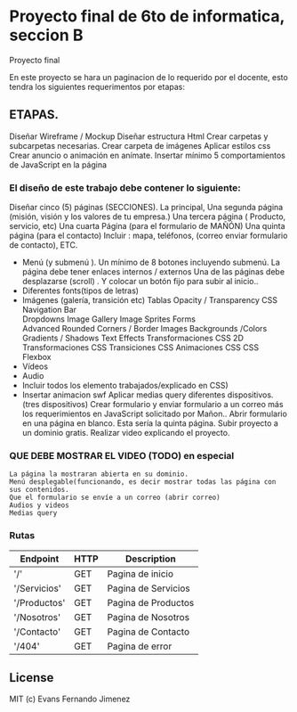 # Proyecto final de 6to de informatica, seccion B
Proyecto final

En este proyecto se hara un paginacion de lo requerido por el docente, esto tendra los siguientes requerimentos por etapas:

## ETAPAS.
Diseñar Wireframe / Mockup
Diseñar estructura Html
Crear carpetas y subcarpetas necesarias.
Crear carpeta de imágenes
Aplicar estilos css
Crear anuncio o animación en anímate. 
Insertar mínimo 5 comportamientos  de JavaScript en la página 

### El diseño de este trabajo debe contener lo siguiente:

  Diseñar cinco (5) páginas (SECCIONES).
  La principal,
  Una segunda página (misión, visión y los valores de tu empresa.)
  Una tercera página ( Producto, servicio, etc) 
  Una cuarta Página (para el formulario de MAÑÓN)
  Una quinta página  (para el contacto) Incluir : mapa, teléfonos, (correo enviar formulario de contacto), ETC.

- Menú (y submenú ). Un mínimo de 8 botones incluyendo submenú.
La página debe tener enlaces internos / externos
 Una de las páginas debe desplazarse (scroll) . Y colocar un botón fijo para subir  al inicio.. 
- Diferentes fonts(tipos de letras)
- Imágenes (galería, transición etc)
Tablas
Opacity / Transparency
CSS Navigation Bar  
Dropdowns 
Image Gallery 
Image Sprites 
Forms  
Advanced 
Rounded Corners / Border Images
Backgrounds /Colors  
Gradients / Shadows
Text Effects 
Transformaciones CSS 2D 
Transformaciones CSS 
Transiciones CSS
Animaciones CSS
CSS Flexbox
- Vídeos
- Audio
- Incluir todos los elemento trabajados/explicado en CSS)                                              
- Insertar animacion swf
Aplicar medias query diferentes dispositivos. (tres dispositivos) 
Crear formulario y enviar formulario a un correo más los requerimientos en JavaScript solicitado por Mañon.. Abrir formulario en una página en blanco. Esta sería la quinta página.
Subir proyecto a un dominio gratis.
Realizar video explicando el proyecto.

### QUE DEBE MOSTRAR EL VIDEO (TODO) en especial
    La página la mostraran abierta en su dominio.
    Menú desplegable(funcionando, es decir mostrar todas las página con sus contenidos.
    Que el formulario se envíe a un correo (abrir correo)
    Audios y videos
    Medias query

### Rutas

| Endpoint | HTTP| Description|
| --- | --- | --- |
|'/'| GET | Pagina de inicio |
|'/Servicios'| GET | Pagina de Servicios |
|'/Productos'| GET | Pagina de Productos |
|'/Nosotros'| GET | Pagina de Nosotros |
|'/Contacto'| GET | Pagina de Contacto |
|'/404'| GET | Pagina de error |

## License
MIT (c) Evans Fernando Jimenez

